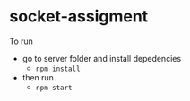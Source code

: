 # socket-assigment

To run
  * go to server folder and install depedencies
    * `npm install`
  * then run
    * `npm start`
